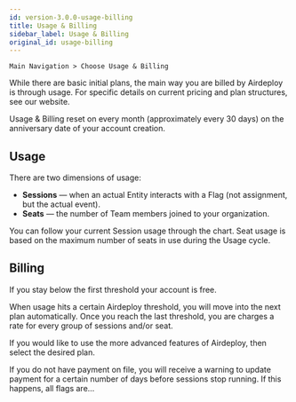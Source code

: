 ```yaml
---
id: version-3.0.0-usage-billing
title: Usage & Billing
sidebar_label: Usage & Billing
original_id: usage-billing
---
```


`Main Navigation > Choose Usage & Billing`

While there are basic initial plans, the main way you are billed by Airdeploy is through usage. For specific details on current pricing and plan structures, see our website.

Usage & Billing reset on every month (approximately every 30 days) on the anniversary date of your account creation.

## Usage

There are two dimensions of usage:

- __Sessions__ — when an actual Entity interacts with a Flag (not assignment, but the actual event).
- __Seats__ — the number of Team members joined to your organization.

You can follow your current Session usage through the chart. Seat usage is based on the maximum number of seats in use during the Usage cycle.

## Billing

If you stay below the first threshold your account is free.

When usage hits a certain Airdeploy threshold, you will move into the next plan automatically. Once you reach the last threshold, you are charges a rate for every group of sessions and/or seat.

If you would like to use the more advanced features of Airdeploy, then select the desired plan.
 
If you do not have payment on file, you will receive a warning to update payment for a certain number of days before sessions stop running. If this happens, all flags are…

